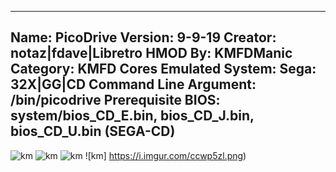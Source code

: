 -----------------------
Name: PicoDrive
Version: 9-9-19
Creator: notaz|fdave|Libretro
HMOD By: KMFDManic
Category: KMFD Cores
Emulated System: Sega: 32X|GG|CD
Command Line Argument: /bin/picodrive
Prerequisite BIOS: system/bios_CD_E.bin, bios_CD_J.bin, bios_CD_U.bin (SEGA-CD)
-----------------------
![km](https://i.imgur.com/NoDlXLV.png)
![km](https://i.imgur.com/opH66xS.png)
![km](https://i.imgur.com/OQmtuKq.png)
![km] https://i.imgur.com/ccwp5zl.png)
